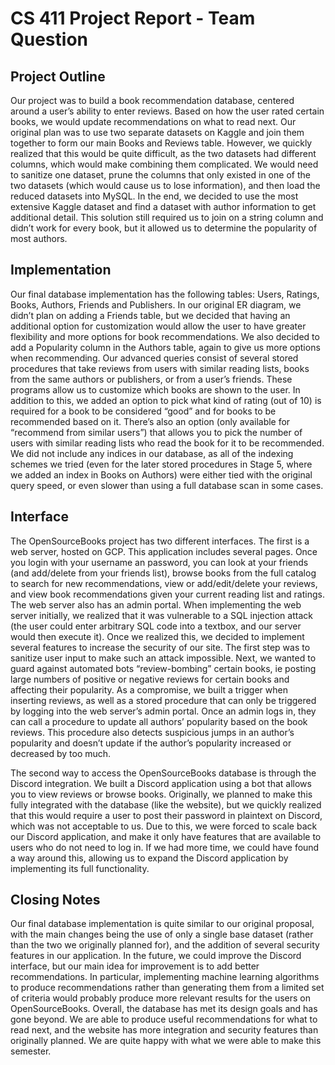# CS 411 Project Report  - Team Question
## Project Outline
Our project was to build a book recommendation database, centered around a user’s ability to enter reviews. Based on how the user rated certain books, we would update recommendations on what to read next. Our original plan was to use two separate datasets on Kaggle and join them together to form our main Books and Reviews table. However, we quickly realized that this would be quite difficult, as the two datasets had different columns, which would make combining them complicated. We would need to sanitize one dataset, prune the columns that only existed in one of the two datasets (which would cause us to lose information), and then load the reduced datasets into MySQL. In the end, we decided to use the most extensive Kaggle dataset and find a dataset with author information to get additional detail. This solution still required us to join on a string column and didn’t work for every book, but it allowed us to determine the popularity of most authors.

## Implementation
Our final database implementation has the following tables: Users, Ratings, Books, Authors, Friends and Publishers. In our original ER diagram, we didn’t plan on adding a Friends table, but we decided that having an additional option for customization would allow the user to have greater flexibility and more options for book recommendations. We also decided to add a Popularity column in the Authors table, again to give us more options when recommending. Our advanced queries consist of several stored procedures that take reviews from users with similar reading lists, books from the same authors or publishers, or from a user’s friends. These programs allow us to customize which books are shown to the user. In addition to this, we added an option to pick what kind of rating (out of 10) is required for a book to be considered “good” and for books to be recommended based on it. There’s also an option (only available for “recommend from similar users”) that allows you to pick the number of users with similar reading lists who read the book for it to be recommended. We did not include any indices in our database, as all of the indexing schemes we tried (even for the later stored procedures in Stage 5, where we added an index in Books on Authors) were either tied with the original query speed, or even slower than using a full database scan in some cases.

## Interface
The OpenSourceBooks project has two different interfaces. The first is a web server, hosted on GCP. This application includes several pages. Once you login with your username an password, you can look at your friends (and add/delete from your friends list), browse books from the full catalog to search for new recommendations, view or add/edit/delete your reviews, and view book recommendations given your current reading list and ratings. The web server also has an admin portal. When implementing the web server initially, we realized that it was vulnerable to a SQL injection attack (the user could enter arbitrary SQL code into a textbox, and our server would then execute it). Once we realized this, we decided to implement several features to increase the security of our site. The first step was to sanitize user input to make such an attack impossible. Next, we wanted to guard against automated bots “review-bombing” certain books, ie posting large numbers of positive or negative reviews for certain books and affecting their popularity. As a compromise, we built a trigger when inserting reviews, as well as a stored procedure that can only be triggered by logging into the web server’s admin portal. Once an admin logs in, they can call a procedure to update all authors’ popularity based on the book reviews. This procedure also detects suspicious jumps in an author’s popularity and doesn’t update if the author’s popularity increased or decreased by too much.

The second way to access the OpenSourceBooks database is through the Discord integration. We built a Discord application using a bot that allows you to view reviews or browse books. Originally, we planned to make this fully integrated with the database (like the website), but we quickly realized that this would require a user to post their password in plaintext on Discord, which was not acceptable to us. Due to this, we were forced to scale back our Discord application, and make it only have features that are available to users who do not need to log in. If we had more time, we could have found a way around this, allowing us to expand the Discord application by implementing its full functionality.

## Closing Notes
Our final database implementation is quite similar to our original proposal, with the main changes being the use of only a single base dataset (rather than the two we originally planned for), and the addition of several security features in our application. In the future, we could improve the Discord interface, but our main idea for improvement is to add better recommendations. In particular, implementing machine learning algorithms to produce recommendations rather than generating them from a limited set of criteria would probably produce more relevant results for the users on OpenSourceBooks. Overall, the database has met its design goals and has gone beyond. We are able to produce useful recommendations for what to read next, and the website has more integration and security features than originally planned. We are quite happy with what we were able to make this semester. 